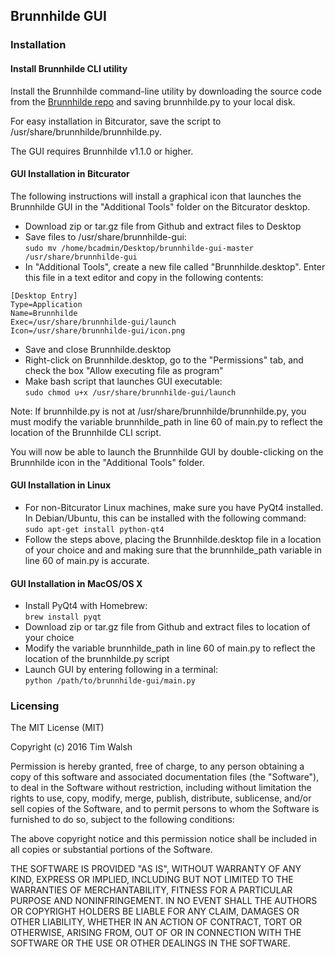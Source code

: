 ## Brunnhilde GUI  

### Installation  

#### Install Brunnhilde CLI utility  

Install the Brunnhilde command-line utility by downloading the source code from the [Brunnhilde repo](http://github.com/timothyryanwalsh/brunnhilde) and saving brunnhilde.py to your local disk. 

For easy installation in Bitcurator, save the script to /usr/share/brunnhilde/brunnhilde.py.  

The GUI requires Brunnhilde v1.1.0 or higher.  

#### GUI Installation in Bitcurator  

The following instructions will install a graphical icon that launches the Brunnhilde GUI in the "Additional Tools" folder on the Bitcurator desktop.  

* Download zip or tar.gz file from Github and extract files to Desktop  
* Save files to /usr/share/brunnhilde-gui:  
`sudo mv /home/bcadmin/Desktop/brunnhilde-gui-master /usr/share/brunnhilde-gui`  
* In "Additional Tools", create a new file called "Brunnhilde.desktop". Enter this file in a text editor and copy in the following contents:  
```
[Desktop Entry]
Type=Application
Name=Brunnhilde
Exec=/usr/share/brunnhilde-gui/launch
Icon=/usr/share/brunnhilde-gui/icon.png
```  
* Save and close Brunnhilde.desktop  
* Right-click on Brunnhilde.desktop, go to the "Permissions" tab, and check the box "Allow executing file as program"  
* Make bash script that launches GUI executable:  
`sudo chmod u+x /usr/share/brunnhilde-gui/launch`  

Note: If brunnhilde.py is not at /usr/share/brunnhilde/brunnhilde.py, you must modify the variable brunnhilde_path in line 60 of main.py to reflect the location of the Brunnhilde CLI script.  

You will now be able to launch the Brunnhilde GUI by double-clicking on the Brunnhilde icon in the "Additional Tools" folder.  

#### GUI Installation in Linux

* For non-Bitcurator Linux machines, make sure you have PyQt4 installed. In Debian/Ubuntu, this can be installed with the following command:  
`sudo apt-get install python-qt4`  
* Follow the steps above, placing the Brunnhilde.desktop file in a location of your choice and and making sure that the brunnhilde_path variable in line 60 of main.py is accurate.  

#### GUI Installation in MacOS/OS X  

* Install PyQt4 with Homebrew:  
`brew install pyqt`  
* Download zip or tar.gz file from Github and extract files to location of your choice  
* Modify the variable brunnhilde_path in line 60 of main.py to reflect the location of the brunnhilde.py script  
* Launch GUI by entering following in a terminal:  
`python /path/to/brunnhilde-gui/main.py`  

### Licensing  

The MIT License (MIT)  

Copyright (c) 2016 Tim Walsh  

Permission is hereby granted, free of charge, to any person obtaining a copy of this software and associated documentation files (the "Software"), to deal in the Software without restriction, including without limitation the rights to use, copy, modify, merge, publish, distribute, sublicense, and/or sell copies of the Software, and to permit persons to whom the Software is furnished to do so, subject to the following conditions:  

The above copyright notice and this permission notice shall be included in all copies or substantial portions of the Software.  

THE SOFTWARE IS PROVIDED "AS IS", WITHOUT WARRANTY OF ANY KIND, EXPRESS OR IMPLIED, INCLUDING BUT NOT LIMITED TO THE WARRANTIES OF MERCHANTABILITY, FITNESS FOR A PARTICULAR PURPOSE AND NONINFRINGEMENT. IN NO EVENT SHALL THE AUTHORS OR COPYRIGHT HOLDERS BE LIABLE FOR ANY CLAIM, DAMAGES OR OTHER LIABILITY, WHETHER IN AN ACTION OF CONTRACT, TORT OR OTHERWISE, ARISING FROM, OUT OF OR IN CONNECTION WITH THE SOFTWARE OR THE USE OR OTHER DEALINGS IN THE SOFTWARE.  
